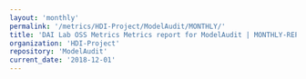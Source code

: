 ```yaml
---
layout: 'monthly'
permalink: '/metrics/HDI-Project/ModelAudit/MONTHLY/'
title: 'DAI Lab OSS Metrics Metrics report for ModelAudit | MONTHLY-REPORT-2018-12-01'
organization: 'HDI-Project'
repository: 'ModelAudit'
current_date: '2018-12-01'
---
```


